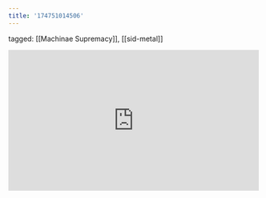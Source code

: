 ```yaml
---
title: '174751014506'
---
```

tagged: [[Machinae Supremacy]], [[sid-metal]]
<iframe allow="accelerometer; autoplay; clipboard-write; encrypted-media; gyroscope; picture-in-picture" allowfullscreen="" frameborder="0" height="281" id="youtube_iframe" src="https://www.youtube.com/embed/cwNrtNSk3Nw?feature=oembed&amp;enablejsapi=1&amp;origin=https://safe.txmblr.com&amp;wmode=opaque" width="500"></iframe>